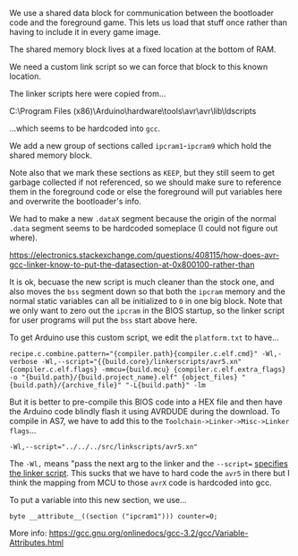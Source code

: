 We use a shared data block for communication between the bootloader code and the foreground game. This lets us load that stuff once rather than having to include it in every game image. 

The shared memory block lives at a fixed location at the bottom of RAM. 

We need a custom link script so we can force that block to this known location.

The linker scripts here were copied from...

C:\Program Files (x86)\Arduino\hardware\tools\avr\avr\lib\ldscripts

...which seems to be hardcoded into `gcc`. 

We add a new group of sections called `ipcram1`-`ipcram9` which hold the shared memory block. 


Note also that we mark these sections as `KEEP`, but they still seem to get garbage collected if not referenced, so we should make sure to reference them in the foreground code or else the foreground will put variables here and overwrite the bootloader's info. 


We had to make a new `.dataX` segment because the origin of the normal `.data` segment seems to be hardcoded someplace (I could not figure out where). 

https://electronics.stackexchange.com/questions/408115/how-does-avr-gcc-linker-know-to-put-the-datasection-at-0x800100-rather-than

It is ok, becuase the new script is much cleaner than the stock one, and also moves the `bss` segment down so that both the `ipcram` memory and the normal static variables can all be initialized to `0` in one big block. Note that we only want to zero out the `ipcram` in the BIOS startup, so the linker script for user programs will put the `bss` start above here.  

To get Arduino use this custom script, we edit the `platform.txt` to have...

```
recipe.c.combine.pattern="{compiler.path}{compiler.c.elf.cmd}" -Wl,-verbose -Wl,--script="{{build.core}/linkerscripts/avr5.xn" {compiler.c.elf.flags} -mmcu={build.mcu} {compiler.c.elf.extra_flags} -o "{build.path}/{build.project_name}.elf" {object_files} "{build.path}/{archive_file}" "-L{build.path}" -lm
```

But it is better to pre-compile this BIOS code into a HEX file and then have the Arduino code blindly flash it using AVRDUDE during the download. To compile in AS7, we have to add this to the `Toolchain->Linker->Misc->Linker flags`...

`-Wl,--script="../../../src/linkscripts/avr5.xn"`

The `-Wl,` means "pass the next arg to the linker and the `--script=` [specifies the linker script](ftp://ftp.gnu.org/pub/old-gnu/Manuals/ld-2.9.1/html_chapter/ld_2.html#SEC3). This sucks that we have to hard code the `avr5` in there but I think the mapping from MCU to those `avrX` code is hardcoded into gcc.


To put a variable into this new section, we use...

```
byte __attribute__((section ("ipcram1"))) counter=0;
```

More info:
https://gcc.gnu.org/onlinedocs/gcc-3.2/gcc/Variable-Attributes.html

